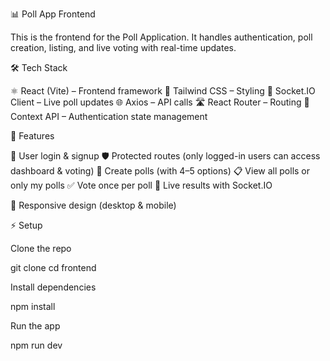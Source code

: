 📊 Poll App Frontend

This is the frontend for the Poll Application.
It handles authentication, poll creation, listing, and live voting with real-time updates.

🛠️ Tech Stack

⚛️ React (Vite) – Frontend framework
🎨 Tailwind CSS – Styling
🔌 Socket.IO Client – Live poll updates
🌐 Axios – API calls
🛣️ React Router – Routing
🔑 Context API – Authentication state management

🚀 Features

🔐 User login & signup
🛡️ Protected routes (only logged-in users can access dashboard & voting)
📝 Create polls (with 4–5 options)
📋 View all polls or only my polls
✅ Vote once per poll
📡 Live results with Socket.IO

📱 Responsive design (desktop & mobile)

⚡ Setup

Clone the repo

git clone <your-repo-url>
cd frontend

Install dependencies

npm install

Run the app

npm run dev

